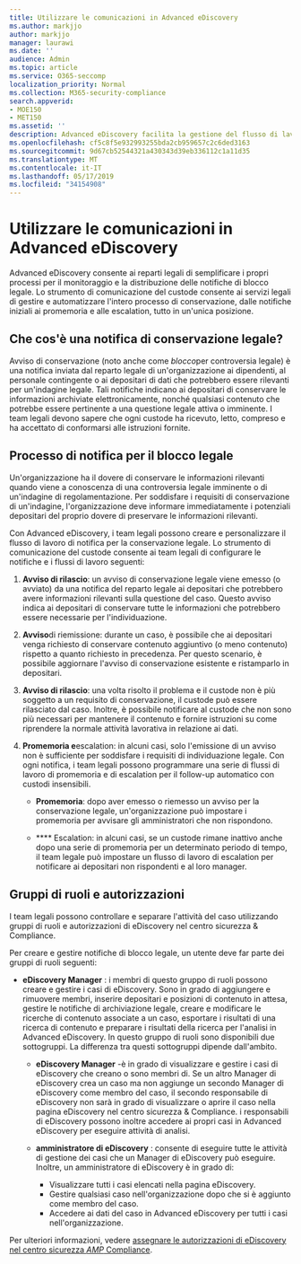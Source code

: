 ```yaml
---
title: Utilizzare le comunicazioni in Advanced eDiscovery
ms.author: markjjo
author: markjjo
manager: laurawi
ms.date: ''
audience: Admin
ms.topic: article
ms.service: O365-seccomp
localization_priority: Normal
ms.collection: M365-security-compliance
search.appverid:
- MOE150
- MET150
ms.assetid: ''
description: Advanced eDiscovery facilita la gestione del flusso di lavoro di notifica per la conservazione legale in merito alla notifica ai depositari nelle indagini legali.
ms.openlocfilehash: cf5c8f5e932993255bda2cb959657c2c6ded3163
ms.sourcegitcommit: 9d67cb52544321a430343d39eb336112c1a11d35
ms.translationtype: MT
ms.contentlocale: it-IT
ms.lasthandoff: 05/17/2019
ms.locfileid: "34154908"
---
```

# <a name="work-with-communications-in-advanced-ediscovery"></a>Utilizzare le comunicazioni in Advanced eDiscovery

Advanced eDiscovery consente ai reparti legali di semplificare i propri processi per il monitoraggio e la distribuzione delle notifiche di blocco legale. Lo strumento di comunicazione del custode consente ai servizi legali di gestire e automatizzare l'intero processo di conservazione, dalle notifiche iniziali ai promemoria e alle escalation, tutto in un'unica posizione.

## <a name="what-is-a-legal-hold-notification"></a>Che cos'è una notifica di conservazione legale?

Avviso di conservazione (noto anche come *blocco*per controversia legale) è una notifica inviata dal reparto legale di un'organizzazione ai dipendenti, al personale contingente o ai depositari di dati che potrebbero essere rilevanti per un'indagine legale. Tali notifiche indicano ai depositari di conservare le informazioni archiviate elettronicamente, nonché qualsiasi contenuto che potrebbe essere pertinente a una questione legale attiva o imminente. I team legali devono sapere che ogni custode ha ricevuto, letto, compreso e ha accettato di conformarsi alle istruzioni fornite.

## <a name="the-legal-hold-notification-process"></a>Processo di notifica per il blocco legale

Un'organizzazione ha il dovere di conservare le informazioni rilevanti quando viene a conoscenza di una controversia legale imminente o di un'indagine di regolamentazione. Per soddisfare i requisiti di conservazione di un'indagine, l'organizzazione deve informare immediatamente i potenziali depositari del proprio dovere di preservare le informazioni rilevanti.

Con Advanced eDiscovery, i team legali possono creare e personalizzare il flusso di lavoro di notifica per la conservazione legale. Lo strumento di comunicazione del custode consente ai team legali di configurare le notifiche e i flussi di lavoro seguenti:

1. **Avviso di rilascio**: un avviso di conservazione legale viene emesso (o avviato) da una notifica del reparto legale ai depositari che potrebbero avere informazioni rilevanti sulla questione del caso. Questo avviso indica ai depositari di conservare tutte le informazioni che potrebbero essere necessarie per l'individuazione.
   
2.  **Avviso**di riemissione: durante un caso, è possibile che ai depositari venga richiesto di conservare contenuto aggiuntivo (o meno contenuto) rispetto a quanto richiesto in precedenza. Per questo scenario, è possibile aggiornare l'avviso di conservazione esistente e ristamparlo in depositari.

3.  **Avviso di rilascio**: una volta risolto il problema e il custode non è più soggetto a un requisito di conservazione, il custode può essere rilasciato dal caso. Inoltre, è possibile notificare al custode che non sono più necessari per mantenere il contenuto e fornire istruzioni su come riprendere la normale attività lavorativa in relazione ai dati.

4. **Promemoria e**escalation: in alcuni casi, solo l'emissione di un avviso non è sufficiente per soddisfare i requisiti di individuazione legale. Con ogni notifica, i team legali possono programmare una serie di flussi di lavoro di promemoria e di escalation per il follow-up automatico con custodi insensibili.

    - **Promemoria**: dopo aver emesso o riemesso un avviso per la conservazione legale, un'organizzazione può impostare i promemoria per avvisare gli amministratori che non rispondono.

    - **** Escalation: in alcuni casi, se un custode rimane inattivo anche dopo una serie di promemoria per un determinato periodo di tempo, il team legale può impostare un flusso di lavoro di escalation per notificare ai depositari non rispondenti e al loro manager.

## <a name="role-groups-and-permissions"></a>Gruppi di ruoli e autorizzazioni 

I team legali possono controllare e separare l'attività del caso utilizzando gruppi di ruoli e autorizzazioni di eDiscovery nel centro sicurezza & Compliance. 

Per creare e gestire notifiche di blocco legale, un utente deve far parte dei gruppi di ruoli seguenti:

- **eDiscovery Manager** : i membri di questo gruppo di ruoli possono creare e gestire i casi di eDiscovery. Sono in grado di aggiungere e rimuovere membri, inserire depositari e posizioni di contenuto in attesa, gestire le notifiche di archiviazione legale, creare e modificare le ricerche di contenuto associate a un caso, esportare i risultati di una ricerca di contenuto e preparare i risultati della ricerca per l'analisi in Advanced eDiscovery. In questo gruppo di ruoli sono disponibili due sottogruppi. La differenza tra questi sottogruppi dipende dall'ambito.

  - **eDiscovery Manager** -è in grado di visualizzare e gestire i casi di eDiscovery che creano o sono membri di. Se un altro Manager di eDiscovery crea un caso ma non aggiunge un secondo Manager di eDiscovery come membro del caso, il secondo responsabile di eDiscovery non sarà in grado di visualizzare o aprire il caso nella pagina eDiscovery nel centro sicurezza & Compliance. i responsabili di eDiscovery possono inoltre accedere ai propri casi in Advanced eDiscovery per eseguire attività di analisi.

  - **amministratore di eDiscovery** : consente di eseguire tutte le attività di gestione dei casi che un Manager di eDiscovery può eseguire. Inoltre, un amministratore di eDiscovery è in grado di:
    
    - Visualizzare tutti i casi elencati nella pagina eDiscovery.
    - Gestire qualsiasi caso nell'organizzazione dopo che si è aggiunto come membro del caso.
    - Accedere ai dati del caso in Advanced eDiscovery per tutti i casi nell'organizzazione.

Per ulteriori informazioni, vedere [assegnare le autorizzazioni di eDiscovery nel centro sicurezza _AMP_ Compliance](../assign-ediscovery-permissions.md).